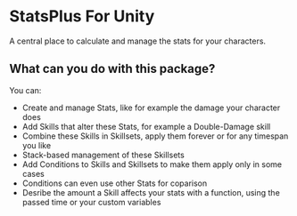 # StatsPlus For Unity
A central place to calculate and manage the stats for your characters.
 
## What can you do with this package?
You can:
- Create and manage Stats, like for example the damage your character does
- Add Skills that alter these Stats, for example a Double-Damage skill
- Combine these Skills in Skillsets, apply them forever or for any timespan you like
- Stack-based management of these Skillsets
- Add Conditions to Skills and Skillsets to make them apply only in some cases
- Conditions can even use other Stats for coparison
- Desribe the amount a Skill affects your stats with a function, using the passed time or your custom variables
